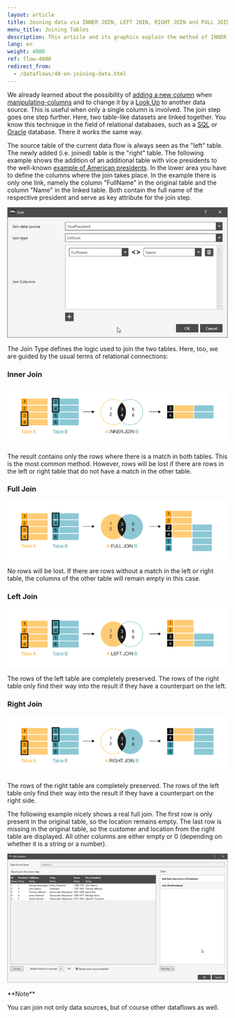 ```yaml
---
layout: article
title: Joining data via INNER JOIN, LEFT JOIN, RIGHT JOIN and FULL JOIN
menu_title: Joining Tables
description: This article and its graphics explain the method of INNER JOIN, LEFT JOIN, RIGHT JOIN and FULL JOIN between two tables applied to the SQL functionality.
lang: en
weight: 4000
ref: flow-4000
redirect_from:
  - /dataflows/40-en-joining-data.html
---
```

We already learned about the possibility of [adding a new column](/dataflows/en-changing-data-content.html) when [manipulating-columns](/dataflows/en-adding-deleting-changing-columns.html) and to change it by a [Look Up](https://help.peakboard.com/dataflows/en-adding-deleting-changing-columns.html#:~:text=Add%20Lookup%20Column%20-%20Add%20a%20new%20column%20with%20references%20to%20another%20data%20source) to another data source. This is useful when only a single column is involved.
The join step goes one step further. Here, two table-like datasets are linked together. You know this technique in the field of relational databases, such as a [SQL](/data_sources/en-ms-sql-server.html) or [Oracle](/data_sources/en-oracle.html) database. There it works the same way.

The source table of the current data flow is always seen as the "left" table. The newly added (i.e. joined) table is the "right" table.
The following example shows the addition of an additional table with vice presidents to the well-known [example of American presidents](https://mysafeinfo.com/api/data?list=presidents). 
In the lower area you have to define the columns where the join takes place. In the example there is only one link, namely the column "FullName" in the original table and the column "Name" in the linked table. Both contain the full name of the respective president and serve as key attribute for the join step.

![Join Data](/assets/images/dataflows/dataflows-join01.png)

The Join Type defines the logic used to join the two tables. Here, too, we are guided by the usual terms of relational connections:

### Inner Join

![Dataflow SQL Inner Join](/assets/images/dataflows/peakboard-helpsite_inner-join.png)

The result contains only the rows where there is a match in both tables. This is the most common method. However, rows will be lost if there are rows in the left or right table that do not have a match in the other table.

### Full Join

![Dataflow SQL Full Join](/assets/images/dataflows/peakboard-helpsite_full-join.png)

No rows will be lost. If there are rows without a match in the left or right table, the columns of the other table will remain empty in this case.

### Left Join

![Dataflow SQL Left Join](/assets/images/dataflows/peakboard-helpsite_left-join.png)

The rows of the left table are completely preserved. The rows of the right table only find their way into the result if they have a counterpart on the left.

### Right Join

![Dataflow SQL Right Join](/assets/images/dataflows/peakboard-helpsite_right-join.png)

The rows of the right table are completely preserved. The rows of the left table only find their way into the result if they have a counterpart on the right side.

The following example nicely shows a real full join. The first row is only present in the original table, so the location remains empty. The last row is missing in the original table, so the customer and location from the right table are displayed. All other columns are either empty or 0 (depending on whether it is a string or a number).

![Join Data](/assets/images/dataflows/dataflows-join02.png)

<div class="box-tip" markdown="1">
**Note**

You can join not only data sources, but of course other dataflows as well.
</div>

